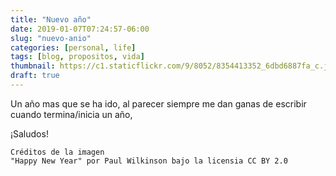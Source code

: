 ```yaml
---
title: "Nuevo año"
date: 2019-01-07T07:24:57-06:00
slug: "nuevo-anio"
categories: [personal, life]
tags: [blog, propositos, vida]
thumbnail: https://c1.staticflickr.com/9/8052/8354413352_6dbd6887fa_c.jpg
draft: true
---
```


Un año mas que se ha ido, al parecer siempre me dan ganas de escribir cuando termina/inicia un año, 


¡Saludos!

```
Créditos de la imagen
"Happy New Year" por Paul Wilkinson bajo la licensia CC BY 2.0
```